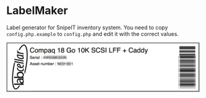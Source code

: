 # LabelMaker

Label generator for SnipeIT inventory system. You need to copy `config.php.example` to `config.php` and edit it with the correct values.

![Example of a label generated by LabelMaker](example.jpg)

